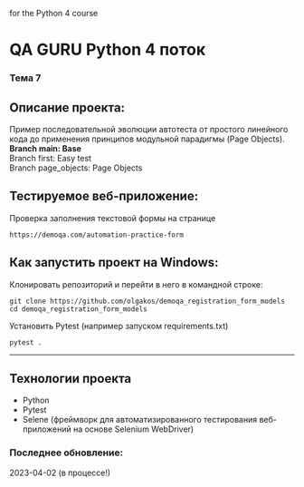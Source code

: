 for the Python 4 course

# QA GURU Python 4 поток
### Тема 7
## Описание проекта:
Пример последовательной эволюции автотеста от простого линейного кода до применения принципов модульной парадигмы (Page Objects). 
<br><b>Branch main: Base</b>
<br>Branch first: Easy test
<br>Branch page_objects: Page Objects

## Тестируемое веб-приложение:
Проверка заполнения текстовой формы на странице
```
https://demoqa.com/automation-practice-form
```
## Как запустить проект на Windows:
Клонировать репозиторий и перейти в него в командной строке:
```
git clone https://github.com/olgakos/demoqa_registration_form_models
cd demoqa_registration_form_models
```
Установить Pytest (например запуском requirements.txt)
```
pytest .
```
---

## Технологии проекта
- Python
- Pytest
- Selene (фреймворк для автоматизированного тестирования веб-приложений на основе Selenium WebDriver)

### Последнее обновление:
2023-04-02  (в процессе!)
